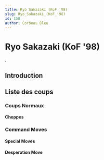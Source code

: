 ```yaml
---
title: Ryo Sakazaki (KoF '98)
slug: Ryo_Sakazaki_(KoF_'98)
id: 158
author: Corbeau Bleu
---
```


# Ryo Sakazaki (KoF '98)

.

## Introduction

## Liste des coups

### Coups Normaux

#### Choppes

### Command Moves

#### Special Moves

#### Desperation Move
